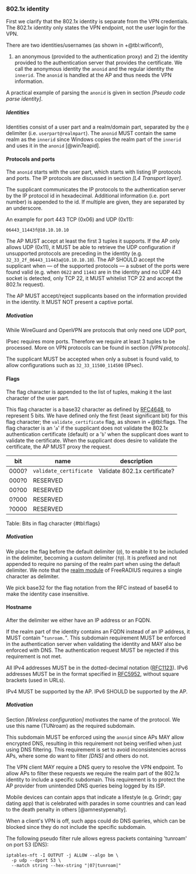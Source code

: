 ### 802.1x identity

First we clarify that the 802.1x identity is separate from the VPN credentials.
The 802.1x identity only states the VPN endpoint, not the user login for the VPN.

There are two identities/usernames (as shown in +@tbl:wificonf),
1) an anonymous (provided to the authentication proxy)
and 2) the identity provided to the authentication server that provides the certificate.
We call the anonymous identity the `anonid` and the regular identity the `innerid`.
The `anonid` is handled at the AP and thus needs the VPN information.

A practical example of parsing the `anonid` is given in section
*[Pseudo code parse identity]*.

##### Identities

Identities consist of a user part and a realm/domain part,
separated by the `@` delimiter (i.e. `userpart@realmpart`).
The `anonid`
MUST
contain the same realm as the `innerid`
since Windows copies the realm part of the `innerid` and uses it in the `anonid`
[@win7eapid].

#### Protocols and ports
The `anonid` starts with the user part,
which starts with listing IP protocols and ports.
The IP protocols are discussed in section *[L4 Transport layer]*.

The supplicant communicates the IP protocols to the authentication
server by the IP protocol id in hexadecimal.
Additional information (i.e. port number) is appended to the id.
If multiple are given, they are separated by an underscore.

An example for port 443 TCP (0x06) and UDP (0x11):

```
06443_11443f@10.10.10.10
```

The AP
MUST
accept at least the first 3 tuples it supports.
If the AP only allows UDP (0x11),
it MUST be able to retrieve the UDP configuration
if unsupported protocols are preceding in the identity
(e.g. `32_33_2f_06443_11443a@10.10.10.10`).
The AP
SHOULD
accept the supplicant when
&mdash; of the supported protocols &mdash;
a subset of the ports were found valid
(e.g. when `0622` and `11443` are in the identity and no UDP 443 socket is detected, only TCP 22, it
MUST whitelist TCP 22 and accept the 802.1x request).


The AP MUST accept/reject supplicants based on
the information provided in the identity.
It MUST NOT
present a captive portal.

##### Motivation

While WireGuard and OpenVPN are protocols that only need one UDP port,
<!--
https://www.acevpn.com/knowledge-base/which-ports-to-unblock-for-vpn-traffic-to-passthrough/
-->
IPsec requires more ports.
Therefore we require at least 3 tuples to be processed.
More on VPN protocols can be found in section
*[VPN protocols]*.

The supplicant
MUST be accepted when only a subset is found valid,
to allow configurations such as
`32_33_11500_114500` (IPsec).


#### Flags
The flag character is appended to the list of tuples,
making it the last character of the user part.

This flag character
is a base32 character as defined by
[RFC4648](https://tools.ietf.org/html/rfc4648),
to represent 5 bits.
We have defined only the first (least significant bit) for this flag character;
the `validate_certificate` flag,
as shown in +@tbl:flags.
The flag character is an '`a`' if the supplicant does not validate
the 802.1x authentication certificate (default) or a '`b`' when the supplicant does
want to validate the certificate.
When the supplicant does desire to validate the certificate,
the AP
MUST
proxy the request.

| bit | name | description |
| --- | ------ | ------------ |
| 0000? | `validate_certificate` | Validate 802.1x certificate? |
| 000?0 | RESERVED | |
| 00?00 | RESERVED | |
| 0?000 | RESERVED | |
| ?0000 | RESERVED | |
Table: Bits in flag character {#tbl:flags}


##### Motivation

We place the flag before the default delimiter (`@`),
to enable it to be included in the delimiter, becoming a custom delimiter (`f@`).
It is prefixed and not appended
to require no parsing of the realm part when using the default delimiter.
We note that the
[realm module](https://github.com/FreeRADIUS/freeradius-server/blob/v3.0.x/raddb/mods-available/realm)
of FreeRADIUS
requires a single character as delimiter.

We pick base32 for the flag notation from the RFC instead of base64
to make the identity case insensitive.



#### Hostname
After the delimiter we either have an IP address or an FQDN.

If the realm part of the identity contains an FQDN instead of an IP address,
it
MUST
contain "`tunroam.`".
This subdomain requirement
MUST
be enforced in the authentication server
when validating the identity
and
MAY
also be enforced with DNS.
The authentication request
MUST
be rejected if this requirement is not met.

All IPv4 addresses
MUST
be in the dotted-decimal notation
([RFC1123](https://tools.ietf.org/html/rfc1123)).
IPv6 addresses
MUST
be in the format specified in
[RFC5952](https://tools.ietf.org/html/rfc5952),
without square brackets (used in URLs).

IPv4
MUST
be supported by the AP.
IPv6
SHOULD
be supported by the AP.

##### Motivation

Section *[Wireless configuration]* motivates the name of the protocol.
We use this name (TUNroam) as the required subdomain.

This subdomain MUST be enforced using the `anonid`
since APs MAY allow encrypted DNS,
resulting in this requirement not being verified when just using DNS filtering.
This requirement is set to avoid inconsistencies across APs,
where some do want to filter *[DNS]* and others do not.


The VPN client
MAY
require a DNS query to resolve the VPN endpoint.
To allow APs to filter these requests we require the realm part
of the 802.1x identity to include a specific subdomain.
This requirement is to protect the AP provider from unintended DNS queries
being logged by its ISP.

Mobile devices can contain apps that indicate a lifestyle
(e.g. Grindr; gay dating app)
that is celebrated with parades in some countries
and can lead to the death penalty in others
[@amnestypenalty].
<!--
not sure if we should mention this example
-->
When a client's VPN is off,
such apps could do DNS queries,
which can be blocked since they do not include the specific subdomain.

The following pseudo filter rule
allows egress packets containing 'tunroam' on port 53 (DNS):

```
iptables-nft -I OUTPUT -j ALLOW --algo bm \
  -p udp --dport 53 \
  --match string --hex-string "|07|tunroam|"
```
<!--
https://linuxsecurity101.com/2018/11/18/tips-and-tricks-blocking-dns-requests-via-iptables/
https://unix.stackexchange.com/questions/137904/how-to-do-domain-filtering-in-linux
-->



